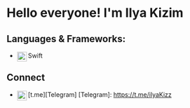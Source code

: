 # Hello everyone! I'm Ilya Kizim

## Languages & Frameworks:
- Swift <img align="left" alt="swift" width="22px" src="https://cdn.jsdelivr.net/npm/simple-icons@v3/icons/swift.svg"/>

## Connect
- [t.me<img align="left" alt="xcodingwithalfian |" width="22px" src="https://cdn.jsdelivr.net/npm/simple-icons@v3/icons/telegram.svg"/>][Telegram]
[Telegram]: https://t.me/ilyaKizz
